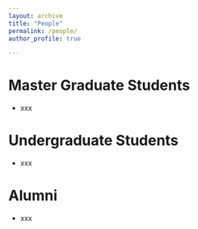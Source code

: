 ```yaml
---
layout: archive
title: "People"
permalink: /people/
author_profile: true

---
```


# Master Graduate Students

* xxx

# Undergraduate Students

* xxx

# Alumni

* xxx
